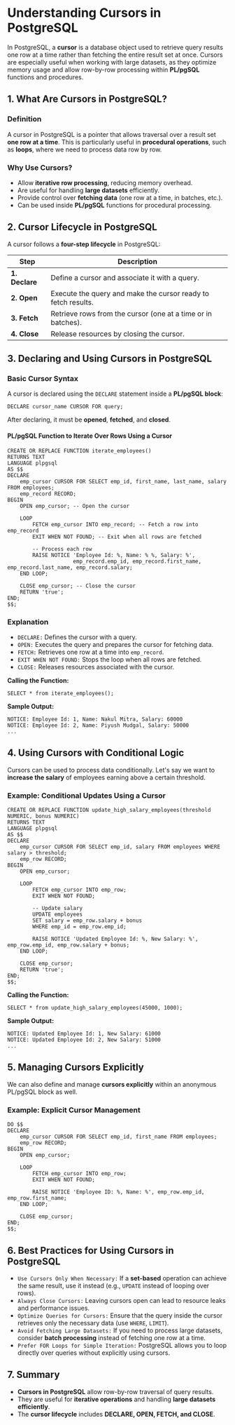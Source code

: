 # Understanding Cursors in PostgreSQL
In PostgreSQL, a **cursor** is a database object used to retrieve query results one row at a time rather than fetching the entire result set at once. Cursors are especially useful when working with large datasets, as they optimize memory usage and allow row-by-row processing within **PL/pgSQL** functions and procedures.

## 1. What Are Cursors in PostgreSQL?
### Definition
A cursor in PostgreSQL is a pointer that allows traversal over a result set **one row at a time**. This is particularly useful in **procedural operations**, such as **loops**, where we need to process data row by row.

### Why Use Cursors?
* Allow **iterative row processing**, reducing memory overhead.
* Are useful for handling **large datasets** efficiently.
* Provide control over **fetching data** (one row at a time, in batches, etc.).
* Can be used inside **PL/pgSQL** functions for procedural processing.

## 2. Cursor Lifecycle in PostgreSQL
A cursor follows a **four-step lifecycle** in PostgreSQL:

| Step | Description |
|------|-------------|
| **1. Declare** | Define a cursor and associate it with a query. |
| **2. Open** | Execute the query and make the cursor ready to fetch results. |
| **3. Fetch** | Retrieve rows from the cursor (one at a time or in batches). |
| **4. Close** | Release resources by closing the cursor. |

## 3. Declaring and Using Cursors in PostgreSQL
### Basic Cursor Syntax
A cursor is declared using the `DECLARE` statement inside a **PL/pgSQL block**:
```
DECLARE cursor_name CURSOR FOR query;
```
After declaring, it must be **opened**, **fetched**, and **closed**.

#### PL/pgSQL Function to Iterate Over Rows Using a Cursor
```
CREATE OR REPLACE FUNCTION iterate_employees()
RETURNS TEXT
LANGUAGE plpgsql
AS $$
DECLARE
    emp_cursor CURSOR FOR SELECT emp_id, first_name, last_name, salary FROM employees;
    emp_record RECORD;
BEGIN
    OPEN emp_cursor; -- Open the cursor

    LOOP
        FETCH emp_cursor INTO emp_record; -- Fetch a row into emp_record
        EXIT WHEN NOT FOUND; -- Exit when all rows are fetched

        -- Process each row
        RAISE NOTICE 'Employee Id: %, Name: % %, Salary: %', 
                     emp_record.emp_id, emp_record.first_name, emp_record.last_name, emp_record.salary;
    END LOOP;

    CLOSE emp_cursor; -- Close the cursor
    RETURN 'true';
END;
$$;
```

### Explanation
* `DECLARE:` Defines the cursor with a query.
* `OPEN:` Executes the query and prepares the cursor for fetching data.
* `FETCH:` Retrieves one row at a time into `emp_record`.
* `EXIT WHEN NOT FOUND:` Stops the loop when all rows are fetched.
* `CLOSE:` Releases resources associated with the cursor.

**Calling the Function:**
```
SELECT * from iterate_employees();
```

**Sample Output:**
```
NOTICE: Employee Id: 1, Name: Nakul Mitra, Salary: 60000
NOTICE: Employee Id: 2, Name: Piyush Mudgal, Salary: 50000
...

```

## 4. Using Cursors with Conditional Logic
Cursors can be used to process data conditionally. Let's say we want to **increase the salary** of employees earning above a certain threshold.

### Example: Conditional Updates Using a Cursor
```
CREATE OR REPLACE FUNCTION update_high_salary_employees(threshold NUMERIC, bonus NUMERIC)
RETURNS TEXT
LANGUAGE plpgsql
AS $$
DECLARE
    emp_cursor CURSOR FOR SELECT emp_id, salary FROM employees WHERE salary > threshold;
    emp_row RECORD;
BEGIN
    OPEN emp_cursor;

    LOOP
        FETCH emp_cursor INTO emp_row;
        EXIT WHEN NOT FOUND;

        -- Update salary
        UPDATE employees
        SET salary = emp_row.salary + bonus
        WHERE emp_id = emp_row.emp_id;

        RAISE NOTICE 'Updated Employee Id: %, New Salary: %', emp_row.emp_id, emp_row.salary + bonus;
    END LOOP;

    CLOSE emp_cursor;
    RETURN 'true';
END;
$$;
```

**Calling the Function:**
```
SELECT * from update_high_salary_employees(45000, 1000);
```

**Sample Output:**
```
NOTICE: Updated Employee Id: 1, New Salary: 61000
NOTICE: Updated Employee Id: 2, New Salary: 51000
...

```

## 5. Managing Cursors Explicitly
We can also define and manage **cursors explicitly** within an anonymous PL/pgSQL block as well.  

### Example: Explicit Cursor Management
```
DO $$
DECLARE
    emp_cursor CURSOR FOR SELECT emp_id, first_name FROM employees;
    emp_row RECORD;
BEGIN
    OPEN emp_cursor;

    LOOP
        FETCH emp_cursor INTO emp_row;
        EXIT WHEN NOT FOUND;

        RAISE NOTICE 'Employee ID: %, Name: %', emp_row.emp_id, emp_row.first_name;
    END LOOP;

    CLOSE emp_cursor;
END;
$$;
```

## 6. Best Practices for Using Cursors in PostgreSQL
* `Use Cursors Only When Necessary:` If a **set-based** operation can achieve the same result, use it instead (e.g., `UPDATE` instead of looping over rows).
* `Always Close Cursors:` Leaving cursors open can lead to resource leaks and performance issues.
* `Optimize Queries for Cursors:` Ensure that the query inside the cursor retrieves only the necessary data (use `WHERE`, `LIMIT`).
* `Avoid Fetching Large Datasets:` If you need to process large datasets, consider **batch processing** instead of fetching one row at a time.
* `Prefer FOR Loops for Simple Iteration:` PostgreSQL allows you to loop directly over queries without explicitly using cursors.

## 7. Summary
* **Cursors in PostgreSQL** allow row-by-row traversal of query results.
* They are useful for **iterative operations** and handling **large datasets efficiently**.
* The **cursor lifecycle** includes **DECLARE, OPEN, FETCH, and CLOSE**.
